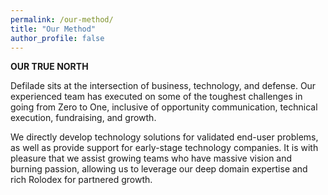 ```yaml
---
permalink: /our-method/
title: "Our Method"
author_profile: false
---
```



<b>OUR TRUE NORTH</b>

Defilade sits at the intersection of business, technology, and defense. Our experienced team has executed on some of the toughest challenges in going from Zero to One, inclusive of opportunity communication, technical execution, fundraising, and growth.

We directly develop technology solutions for validated end-user problems, as well as provide support for early-stage technology companies. It is with pleasure that we assist growing teams who have massive vision and burning passion, allowing us to leverage our deep domain expertise and rich Rolodex for partnered growth.
